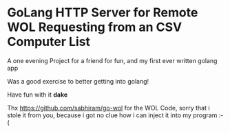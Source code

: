 # GoLang HTTP Server for Remote WOL Requesting from an CSV Computer List

A one evening Project for a friend for fun, and my first ever written golang app

Was a good exercise to better getting into golang!

Have fun with it **dake**

Thx https://github.com/sabhiram/go-wol for the WOL Code, sorry that i stole it from you, because i got no clue how i can inject it into my program :-(